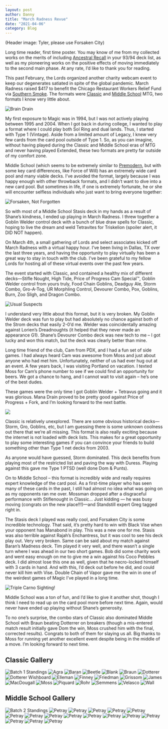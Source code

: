 ```yaml
---
layout: post
author: Danny
title: "March Radness Revue"
date: "2021-04-06"
category: Blog
---
```


(Header image: Tyler, please use Forsaken City)

Long time reader, first time poster. You may know of me from my collected works on the merits of including [Ancestral Recall](http://www.understandingancestral.com/) in your 93/94 deck list, as well as my pioneering works on the positive effects of moving immediately to the second main phase. At any rate, I’d like to thank you for reading.

This past February, the Lords organized another charity webcam event to keep our degenerates satiated in spite of the global pandemic. March Radness raised $417 to benefit the Chicago Restaurant Workers Relief Fund via [Southern Smoke](https://southernsmoke.org/chicago-relief-fund/). The formats were [Classic](https://www.eternalcentral.com/classicmagicrules/) and [Middle School](https://www.eternalcentral.com/middleschool/) MTG, two formats I know very little about.

![Brain Drain](/assets/images/marchradness/friedmandrains.jpg)

My first exposure to Magic was in 1994, but I was not actively playing between 1995 and 2004. When I got back in during college, I wanted to play a format where I could play both Sol Ring and dual lands. Thus, I started with Type 1 (Vintage). Aside from a limited amount of Legacy, I knew very few cards from the card pool outside of Type 1. So, as you can imagine, without having played during the Classic and Middle School eras of MTG and never having played Extended, these two formats are pretty far outside of my comfort zone.

Middle School (which seems to be extremely similar to [Premodern](https://premodernmagic.com/), but with some key card differences, like Force of Will) has an extremely wide card pool and many viable decks. I’ve avoided the format, largely because I was happy enough with other throwback formats, and I didn’t want to dive into a new card pool. But sometimes in life, if one is extremely fortunate, he or she will encounter selfless individuals who just want to bring everyone together:

![Forsaken, Not Forgotten](/assets/images/marchradness/forsakencity.jpg)

So with most of a Middle School Stasis deck in my hands as a result of Shane’s kindness, I ended up playing in March Radness. I threw together a Goblin Welder control deck with a bunch of blue draw spells for Classic, hoping to live the dream and weld Tetravites for Triskelion (spoiler alert, it DID NOT happen).

On March 4th, a small gathering of Lords and select associates kicked off March Radness with a virtual happy hour. I’ve been living in Dallas, TX over the last three years, and having the opportunity to play virtually has been a great way to stay in touch with the club. I’ve been grateful to my fellow Lords for hosting all of these virtual events over the past few years.

The event started with Classic, and contained a healthy mix of different decks—Stifle Nought, High Tide, Price of Progress Cam Special™️, Goblin Welder control from yours truly, Food Chain Goblins, Deadguy Ale, Storm Combo, Gro-A-Tog, UR Morphling Control, Devourer Combo, Pox, Goblins, Burn, Zoo Sligh, and Dragon Combo.

![Usual Suspects](/assets/images/marchradness/radnesskickoff.png)

I understand very little about this format, but it is very broken. My Goblin Welder deck was fun to play but had absolutely no chance against both of the Strom decks that easily 2-0’d me. Welder was coincidentally amazing against Lorien’s Dreadnoughts (it helped that they never made an appearance G1). Shane’s Devourer Combo deck was new tech to me – I got lucky and won this match, but the deck was clearly better than mine.

Long time friend of the club, Cam from PDX, and I had a fun set of side games. I had always heard Cam was awesome from Moss and just about anyone who had met him. Unfortunately, neither of us had ever hug out at an event. A few years back, I was visiting Portland on vacation. I texted Moss for Cam’s phone number to see if we could find an opportunity for beers. We got a chance to hang, and I cannot wait to visit again – he’s one of the best dudes.

These games were the only time I got Goblin Welder + Tetravus going and it was glorious. Mana Drain proved to be pretty good against Price of Progress + Fork, and I’m looking forward to the next battle.

![](/assets/images/marchradness/priceofprogress.jpg)

Classic is relatively unexplored. There are some obvious historical decks—Storm, Gro, Goblins, etc, but I am guessing there is some unknown coolness out there that we’re all missing. This format is also really exciting because the internet is not loaded with deck lists. This makes for a great opportunity to play some interesting games if you can convince your friends to build something other than Type 1 net decks from 2003. 

As anyone would have guessed, Storm dominated. This deck benefits from playing most of the restricted list and paving the way with Duress. Playing against this gave me Type 1 PTSD (well done Dom & Punts).

On to Middle School – this format is incredibly wide and really requires expert knowledge of the card pool. As a first-time player who has seen many of these cards in the past, I still had almost no idea what was going on as my opponents ran me over. Mossman dropped after a disgraceful performance with Stiflenought in Classic... Just kidding — he was busy moving (congrats on the new place!!!)—and Standstill expert Greg tagged right in.

The Stasis deck I played was really cool, and Forsaken City is some incredible technology. That said, it’s pretty hard to win with Black Vise when your opponent has Manabond in play. This was a new one for me. Stasis was also terrible against Rajah’s Enchantress, but it was cool to see his deck play out. Very very broken. Same can be said about my match against Baran’s Madness deck. Tim played it very well, and there wasn’t a single turn where I was ahead in our two short games. Bob did some charity work and went easy enough on me to give me a win against his Coco Pebbles deck. I did almost lose this one as well, given that he necro-locked himself with 3 cards in hand. And with this, I’d deck out before he did, and could never kill him with Vise. Double Chain of Vapor gave me the win in one of the weirdest games of Magic I’ve played in a long time.

![Triple Carno Sighting!](/assets/images/marchradness/triplecarno.png)

Middle School was a ton of fun, and I’d like to give it another shot, though I think I need to read up on the card pool more before next time. Again, would never have ended up playing without Shane’s generosity.

To no one’s surprise, the combo stars of Classic also dominated Middle School with Braun beating Dotterrer on breakers (though a mis-entered match result initially gave Dom the win, Moss crushed him with the final, corrected results). Congrats to both of them for slaying us all. Big thanks to Moss for running yet another excellent event despite being in the middle of a move. I’m looking forward to next time.

## Classic Gallery

![Batch 1 Standings](/assets/images/marchradness/marchradnessbatch1standings.png)
![Agra](/assets/images/marchradness/batch1classiclists/agraclassiq.jpg)
![Baran](/assets/images/marchradness/batch1classiclists/baranclassiq.jpg)
![Beetle](/assets/images/marchradness/batch1classiclists/beetleclassiq.jpg)
![Blank](/assets/images/marchradness/batch1classiclists/blankclassiq.jpeg)
![Braun](/assets/images/marchradness/batch1classiclists/braunclassiq.jpg)
![Dotterer](/assets/images/marchradness/batch1classiclists/dottererclassiq.jpeg)
![Dotterer Wishboard](/assets/images/marchradness/batch1classiclists/dottererclassiqwishboard.jpeg)
![Elleman](/assets/images/marchradness/batch1classiclists/ellemanclassiq.jpg)
![Finney](/assets/images/marchradness/batch1classiclists/finneyclassiq.jpeg)
![Friedman](/assets/images/marchradness/batch1classiclists/friedmanclassiq.jpg)
![Grissom](/assets/images/marchradness/batch1classiclists/grissomclassiq.jpg)
![James](/assets/images/marchradness/batch1classiclists/jamesclassiq.jpg)
![MacDougall](/assets/images/marchradness/batch1classiclists/macdougallclassiq.jpg)
![Moss](/assets/images/marchradness/batch1classiclists/mossclassiq.jpg)
![Piquard](/assets/images/marchradness/batch1classiclists/piquardclassiq.jpg)
![Rohr](/assets/images/marchradness/batch1classiclists/rohrclassiq.jpg)
![Semmens](/assets/images/marchradness/batch1classiclists/semmensclassiq.jpg)
![Velasco](/assets/images/marchradness/batch1classiclists/velascoclassiq.jpg)
![Wall](/assets/images/marchradness/batch1classiclists/wallclassiq.jpg)

## Middle School Gallery

![Batch 2 Standings](/assets/images/marchradness/marchradnessbatch2standings.png)
![Petray](/assets/images/2021/winterlude21/a2a/01petraya2a.jpg)
![Petray](/assets/images/2021/winterlude21/a2a/01petraya2a.jpg)
![Petray](/assets/images/2021/winterlude21/a2a/01petraya2a.jpg)
![Petray](/assets/images/2021/winterlude21/a2a/01petraya2a.jpg)
![Petray](/assets/images/2021/winterlude21/a2a/01petraya2a.jpg)
![Petray](/assets/images/2021/winterlude21/a2a/01petraya2a.jpg)
![Petray](/assets/images/2021/winterlude21/a2a/01petraya2a.jpg)
![Petray](/assets/images/2021/winterlude21/a2a/01petraya2a.jpg)
![Petray](/assets/images/2021/winterlude21/a2a/01petraya2a.jpg)
![Petray](/assets/images/2021/winterlude21/a2a/01petraya2a.jpg)
![Petray](/assets/images/2021/winterlude21/a2a/01petraya2a.jpg)
![Petray](/assets/images/2021/winterlude21/a2a/01petraya2a.jpg)
![Petray](/assets/images/2021/winterlude21/a2a/01petraya2a.jpg)
![Petray](/assets/images/2021/winterlude21/a2a/01petraya2a.jpg)
![Petray](/assets/images/2021/winterlude21/a2a/01petraya2a.jpg)
![Petray](/assets/images/2021/winterlude21/a2a/01petraya2a.jpg)

